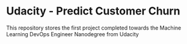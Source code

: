 # Udacity - Predict Customer Churn

This repository stores the first project completed towards the Machine Learning DevOps Engineer Nanodegree from Udacity
